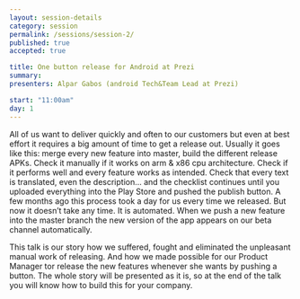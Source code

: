 ```yaml
---
layout: session-details
category: session
permalink: /sessions/session-2/
published: true
accepted: true

title: One button release for Android at Prezi
summary: 
presenters: Alpar Gabos (android Tech&Team Lead at Prezi)

start: "11:00am"
day: 1
---
```

All of us want to deliver quickly and often to our customers but even at best effort it requires a big amount of time to get a release out. Usually it goes like this: merge every new feature into master, build the different release APKs. Check it manually if it works on arm & x86 cpu architecture. Check if it performs well and every feature works as intended. Check that every text is translated, even the description... and the checklist continues until you uploaded everything into the Play Store and pushed the publish button. A few months ago this process took a day for us every time we released. But now it doesn’t take any time. It is automated. When we push a new feature into the master branch the new version of the app appears on our beta channel automatically.

This talk is our story how we suffered, fought and eliminated the unpleasant manual work of releasing. And how we made possible for our Product Manager tor release the new features whenever she wants by pushing a button. The whole story will be presented as it is, so at the end of the talk you will know how to build this for your company.